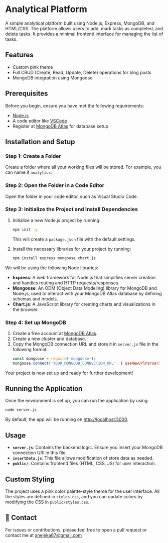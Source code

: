 # Analytical Platform

A simple analytical platform built using Node.js, Express, MongoDB, and HTML/CSS. The platform allows users to add, mark tasks as completed, and delete tasks. It provides a minimal frontend interface for managing the list of tasks.

## **Features**

- Custom pink theme
- Full CRUD (Create, Read, Update, Delete) operations for blog posts
- MongoDB integration using Mongoose

## **Prerequisites**

Before you begin, ensure you have met the following requirements:

- [Node.js](https://nodejs.org/en/) 
- A code editor like [VSCode](https://code.visualstudio.com/)
- Register at [MongoDB Atlas](https://cloud.mongodb.com/) for database setup

## **Installation and Setup**

### Step 1: Create a Folder
Create a folder where all your working files will be stored. For example, you can name it `analytics`.

### Step 2: Open the Folder in a Code Editor
Open the folder in your code editor, such as Visual Studio Code.

### Step 3: Initialize the Project and Install Dependencies

1. Initialize a new Node.js project by running:
   ```sh
   npm init -y
   ```
   This will create a `package.json` file with the default settings.

2. Install the necessary libraries for your project by running:
   ```sh
   npm install express mongoose chart.js
   ```

We will be using the following Node libraries:

- **Express**: A web framework for Node.js that simplifies server creation and handles routing and HTTP requests/responses.
- **Mongoose**: An ODM (Object Data Modeling) library for MongoDB and Node.js, used to interact with your MongoDB Atlas database by defining schemas and models.
- **Chart.js**: A JavaScript library for creating charts and visualizations in the browser.

### Step 4: Set up MongoDB

1. Create a free account at [MongoDB Atlas](https://cloud.mongodb.com/).
2. Create a new cluster and database.
3. Copy the MongoDB connection URL and store it in `server.js` file in the following format:
   ```js
   const mongoose = require('mongoose');
   mongoose.connect('YOUR_MONGODB_CONNECTION_URL', { useNewUrlParser: true, useUnifiedTopology: true });
   ```

Your project is now set up and ready for further development!

## **Running the Application**

Once the environment is set up, you can run the application by using:
```sh
node server.js
```
By default, the app will be running on [http://localhost:5000](http://localhost:5000).

## **Usage**

- **`server.js`**: Contains the backend logic. Ensure you insert your MongoDB connection URI in this file.
- **`insertData.js`**: This file allows modification of store data as needed.
- **`public/`**: Contains frontend files (HTML, CSS, JS) for user interaction.

## **Custom Styling**
The project uses a pink color palette-style theme for the user interface. All the styles are defined in `styles.css`, and you can update colors by modifying the CSS in `public/styles.css`.

## 💌 Contact
For issues or contributions, please feel free to open a pull request or contact me at aneleka87@gmail.com
